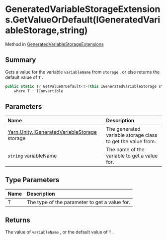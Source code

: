 # GeneratedVariableStorageExtensions.GetValueOrDefault(IGeneratedVariableStorage,string)

Method in [GeneratedVariableStorageExtensions](/docs/api/csharp/yarn.unity.generatedvariablestorageextensions.md)

## Summary


Gets a value for the variable  <code>variableName</code>  from
<code>storage</code> , or else returns the default value of
<code>T</code> .


```csharp
public static T? GetValueOrDefault<T>(this IGeneratedVariableStorage storage, string variableName)
    where T : IConvertible
```

## Parameters

|Name|Description|
|:---|:---|
|[Yarn.Unity.IGeneratedVariableStorage](/docs/api/csharp/yarn.unity.igeneratedvariablestorage.md) storage|The generated variable storage class to get the value from.|
|`string` variableName|The name of the variable to get a value for.|

## Type Parameters

|Name|Description|
|:---|:---|
|T|The type of the parameter to get a value for.|

## Returns

The value of  <code>variableName</code> , or the
default value of
<code>T</code> .


